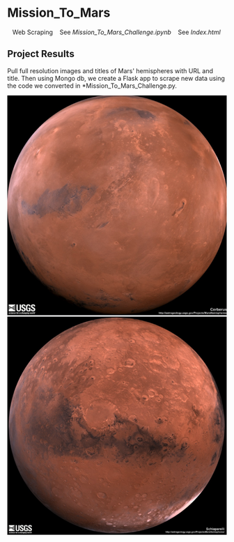 # Mission_To_Mars
&nbsp;&nbsp; Web Scraping
&nbsp;&nbsp; See *Mission_To_Mars_Challenge.ipynb*
&nbsp;&nbsp; See *Index.html*

## Project Results
Pull full resolution images and titles of Mars' hemispheres with URL and title.  Then using Mongo db, we create a Flask app to scrape new data using the code we converted in *Mission_To_Mars_Challenge.py.


![Alt text](https://github.com/Goddard310/Mission_To_Mars/blob/main/Cerberus.png)
![Alt text](https://github.com/Goddard310/Mission_To_Mars/blob/main/Schiaparelli.png)


